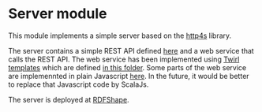 # Server module

This module implements a simple server based on the [http4s](http://http4s.org/) library.

The server contains a simple REST API defined [here](https://github.com/labra/shaclex/blob/master/modules/server/src/main/scala/es/weso/server/APIService.scala) and a web service that calls the REST API. 
The web service has been implemented using [Twirl templates](https://www.playframework.com/documentation/2.6.x/ScalaTemplates) 
which are defined [in this folder](https://github.com/labra/shaclex/tree/master/modules/server/src/main/twirl/es/weso). 
Some parts of the web service are implemennted in plain Javascript [here](https://github.com/labra/shaclex/tree/master/modules/server/src/main/resources/staticviews/js). 
In the future, it would be better to replace that Javascript code by ScalaJs.

The server is deployed at [RDFShape](http://rdfshape.weso.es).